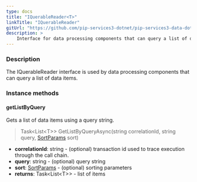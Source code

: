 ```yaml
---
type: docs
title: "IQuerableReader<T>"
linkTitle: "IQuerableReader"
gitUrl: "https://github.com/pip-services3-dotnet/pip-services3-data-dotnet"
description: >
    Interface for data processing components that can query a list of data items.
---
```


### Description

The IQuerableReader interface is used by data processing components that can query a list of data items.

### Instance methods

#### getListByQuery
Gets a list of data items using a query string.

> Task\<List\<T\>\> GetListByQueryAsync(string correlationId, string query, [SortParams](../../../commons/data/sort_params) sort)

- **correlationId**: string - (optional) transaction id used to trace execution through the call chain.
- **query**: string - (optional) query string
- **sort**: [SortParams](../../../commons/data/sort_params) - (optional) sorting parameters
- **returns**: Task\<List\<T\>\> - list of items
